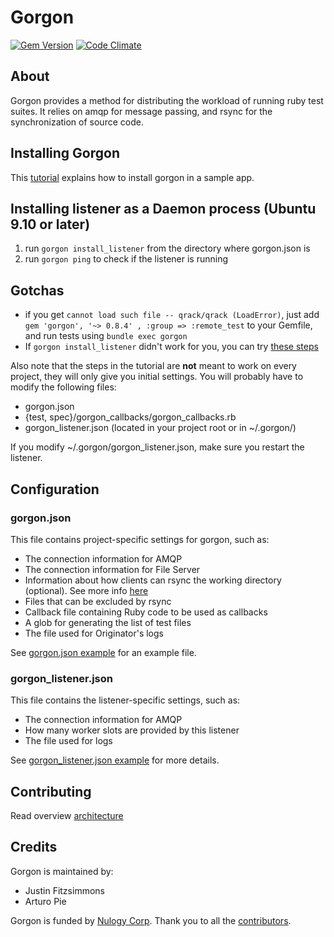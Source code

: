Gorgon
=====================

[![Gem Version](https://badge.fury.io/rb/gorgon.png)](https://rubygems.org/gems/gorgon)
[![Code Climate](https://codeclimate.com/github/Fitzsimmons/Gorgon.png)](https://codeclimate.com/github/Fitzsimmons/Gorgon)

About
---------------------

Gorgon provides a method for distributing the workload of running ruby test suites. It relies on amqp for message passing, and rsync for the synchronization of source code.

Installing Gorgon
-----------------
This [tutorial](/tutorial.md) explains how to install gorgon in a sample app. 

Installing listener as a Daemon process (Ubuntu 9.10 or later)
----------------------------------------------------------------
1. run `gorgon install_listener` from the directory where gorgon.json is
1. run `gorgon ping` to check if the listener is running

Gotchas
----------------------------------------------------------------

* if you get `cannot load such file -- qrack/qrack (LoadError)`, just add `gem 'gorgon', '~> 0.8.4' , :group => :remote_test` to your Gemfile, and run tests using `bundle exec gorgon`
* If `gorgon install_listener` didn't work for you, you can try [these steps](/daemon_with_upstart_and_rvm.md)

Also note that the steps in the tutorial are **not** meant to work on every project, they will only give you initial settings. You will probably have to modify the following files:
* gorgon.json
* {test, spec}/gorgon_callbacks/gorgon_callbacks.rb
* gorgon_listener.json (located in your project root or in ~/.gorgon/)

If you modify ~/.gorgon/gorgon_listener.json, make sure you restart the listener.

Configuration
---------------------

### gorgon.json
This file contains project-specific settings for gorgon, such as:

* The connection information for AMQP
* The connection information for File Server
* Information about how clients can rsync the working directory (optional). See more info [here](/rsync_transport.md) 
* Files that can be excluded by rsync
* Callback file containing Ruby code to be used as callbacks
* A glob for generating the list of test files
* The file used for Originator's logs

See [gorgon.json example](/gorgon.json.sample) for an example file.

### gorgon_listener.json
This file contains the listener-specific settings, such as:

* The connection information for AMQP
* How many worker slots are provided by this listener
* The file used for logs

See [gorgon_listener.json example](/gorgon_listener.json.sample) for more details.

Contributing
---------------------
Read overview [architecture](/architecture.md)

Credits
---------------------
Gorgon is maintained by:
* Justin Fitzsimmons
* Arturo Pie

Gorgon is funded by [Nulogy Corp](http://www.nulogy.com/).
Thank you to all the [contributors](https://github.com/Fitzsimmons/Gorgon/contributors).
